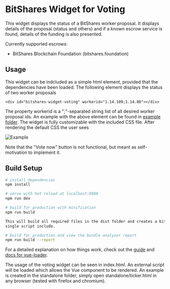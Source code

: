 # BitShares Widget for Voting

This widget displays the status of a BitShares worker proposal. 
It displays details of the proposal (status and others) and if a known escrow service is found, 
details of the funding is also presented.

Currently supported escrows:
 - BitShares Blockchain Foundation (bitshares.foundation)

## Usage

This widget can be indcluded as a simple html element, provided that the dependencies have been loaded. The following element displays the status of two worker proposals
```
<div id="bitshares-widget-voting" workerid="1.14.109;1.14.80"></div>
```
The property workerid is a ";"-separated string list of all desired worker proposal ids. An example with the above element can be found in [example folder](/example/bitshares-voting-widget.html). The widget is fully customizable with the included CSS file. After rendering the default CSS the user sees

![Example](/example/bitshares-voting-widget.jpg?raw=true "BitShares Widget for Voting")

Note that the "Vote now" button is not functional, but meant as self-motivation to implement it.

## Build Setup

``` bash
# install dependencies
npm install

# serve with hot reload at localhost:8080
npm run dev

# build for production with minification
npm run build

This will build all required files in the dist folder and creates a bitshares-widget-voting-bundle.js that can be used for
single script include.

# build for production and view the bundle analyzer report
npm run build --report
```

For a detailed explanation on how things work, check out the [guide](http://vuejs-templates.github.io/webpack/) and [docs for vue-loader](http://vuejs.github.io/vue-loader).

The usage of the voting widget can be seen in index.html. An external script will be loaded which allows the Vue component to be rendered.
An example is created in the standalone folder, simply open standalone/ticker.html in any browser (tested with firefox and chromium).


